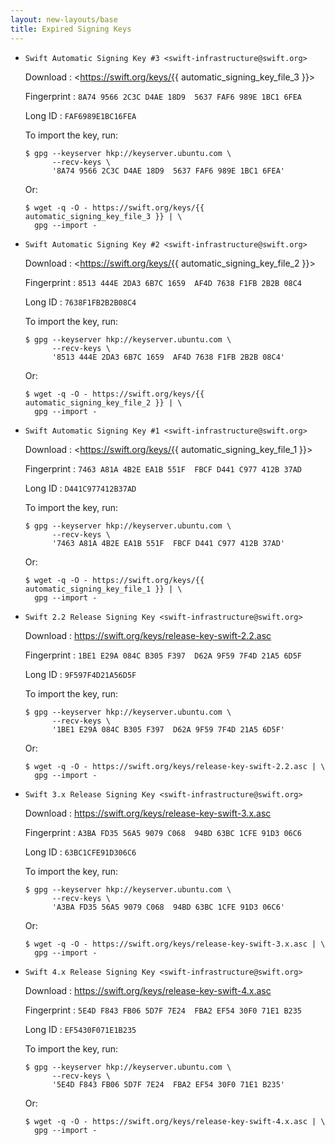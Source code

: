 ```yaml
---
layout: new-layouts/base
title: Expired Signing Keys
---
```


* `Swift Automatic Signing Key #3 <swift-infrastructure@swift.org>`

  Download
  : <https://swift.org/keys/{{ automatic_signing_key_file_3 }}>

  Fingerprint
  : `8A74 9566 2C3C D4AE 18D9  5637 FAF6 989E 1BC1 6FEA`

  Long ID
  : `FAF6989E1BC16FEA`

  To import the key, run:

  ~~~ shell
  $ gpg --keyserver hkp://keyserver.ubuntu.com \
        --recv-keys \
        '8A74 9566 2C3C D4AE 18D9  5637 FAF6 989E 1BC1 6FEA'
  ~~~

  Or:

  ~~~ shell
  $ wget -q -O - https://swift.org/keys/{{ automatic_signing_key_file_3 }} | \
    gpg --import -
  ~~~


* `Swift Automatic Signing Key #2 <swift-infrastructure@swift.org>`

  Download
  : <https://swift.org/keys/{{ automatic_signing_key_file_2 }}>

  Fingerprint
  : `8513 444E 2DA3 6B7C 1659  AF4D 7638 F1FB 2B2B 08C4`

  Long ID
  : `7638F1FB2B2B08C4`

  To import the key, run:

  ~~~ shell
  $ gpg --keyserver hkp://keyserver.ubuntu.com \
        --recv-keys \
        '8513 444E 2DA3 6B7C 1659  AF4D 7638 F1FB 2B2B 08C4'
  ~~~

  Or:

  ~~~ shell
  $ wget -q -O - https://swift.org/keys/{{ automatic_signing_key_file_2 }} | \
    gpg --import -
  ~~~


* `Swift Automatic Signing Key #1 <swift-infrastructure@swift.org>`

  Download
  : <https://swift.org/keys/{{ automatic_signing_key_file_1 }}>

  Fingerprint
  : `7463 A81A 4B2E EA1B 551F  FBCF D441 C977 412B 37AD`

  Long ID
  : `D441C977412B37AD`

  To import the key, run:

  ~~~ shell
  $ gpg --keyserver hkp://keyserver.ubuntu.com \
        --recv-keys \
        '7463 A81A 4B2E EA1B 551F  FBCF D441 C977 412B 37AD'
  ~~~

  Or:

  ~~~ shell
  $ wget -q -O - https://swift.org/keys/{{ automatic_signing_key_file_1 }} | \
    gpg --import -
  ~~~


* `Swift 2.2 Release Signing Key <swift-infrastructure@swift.org>`

  Download
  : <https://swift.org/keys/release-key-swift-2.2.asc>

  Fingerprint
  : `1BE1 E29A 084C B305 F397  D62A 9F59 7F4D 21A5 6D5F`

  Long ID
  : `9F597F4D21A56D5F`

  To import the key, run:

  ~~~ shell
  $ gpg --keyserver hkp://keyserver.ubuntu.com \
        --recv-keys \
        '1BE1 E29A 084C B305 F397  D62A 9F59 7F4D 21A5 6D5F'
  ~~~

  Or:

  ~~~ shell
  $ wget -q -O - https://swift.org/keys/release-key-swift-2.2.asc | \
    gpg --import -
  ~~~

* `Swift 3.x Release Signing Key <swift-infrastructure@swift.org>`

  Download
  : <https://swift.org/keys/release-key-swift-3.x.asc>

  Fingerprint
  : `A3BA FD35 56A5 9079 C068  94BD 63BC 1CFE 91D3 06C6`

  Long ID
  : `63BC1CFE91D306C6`

  To import the key, run:

  ~~~ shell
  $ gpg --keyserver hkp://keyserver.ubuntu.com \
        --recv-keys \
        'A3BA FD35 56A5 9079 C068  94BD 63BC 1CFE 91D3 06C6'
  ~~~

  Or:

  ~~~ shell
  $ wget -q -O - https://swift.org/keys/release-key-swift-3.x.asc | \
    gpg --import -
  ~~~

* `Swift 4.x Release Signing Key <swift-infrastructure@swift.org>`

  Download
  : <https://swift.org/keys/release-key-swift-4.x.asc>

  Fingerprint
  : `5E4D F843 FB06 5D7F 7E24  FBA2 EF54 30F0 71E1 B235`

  Long ID
  : `EF5430F071E1B235`

  To import the key, run:

  ~~~ shell
  $ gpg --keyserver hkp://keyserver.ubuntu.com \
        --recv-keys \
        '5E4D F843 FB06 5D7F 7E24  FBA2 EF54 30F0 71E1 B235'
  ~~~

  Or:

  ~~~ shell
  $ wget -q -O - https://swift.org/keys/release-key-swift-4.x.asc | \
    gpg --import -
  ~~~

